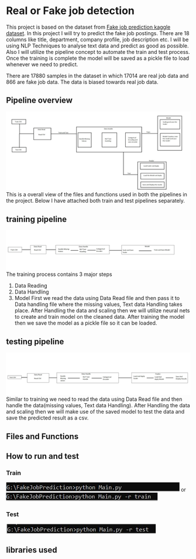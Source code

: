 # Real or Fake job detection
This project is based on the dataset from [Fake job prediction kaggle dataset](https://www.kaggle.com/shivamb/real-or-fake-fake-jobposting-prediction). In this project I will try to predict the fake job postings. There are 18 columns like title, department, company profile, job description etc. I will be using NLP Techniques to analyse text data and predict as good as possible. Also I will utilize the pipeline concept to automate the train and test process. Once the training is complete the model will be saved as a pickle file to load whenever we need to predict.

There are 17880 samples in the dataset in which 17014 are real job data and 866 are fake job data. The data is biased towards real job data.
## Pipeline overview
![](images/mainpipelineimage.jpg)
This is a overall view of the files and functions used in both the pipelines in the project. Below I have attached both train and test pipelines separately.

## training pipeline
![](images/Trainingpipeline.jpg)
The training process contains 3 major steps
1. Data Reading
2. Data Handling
3. Model
First we read the data using Data Read file and then pass it to Data handling file where the missing values, Text data Handling takes place. After Handling the data and scaling then we will utilize neural nets to create and train model on the cleaned data. After training the model then we save the model as a pickle file so it can be loaded.  
## testing pipeline
![](images/Testingpipeline.jpg)
Similar to training we need to read the data using Data Read file and then handle the data(missing values, Text data Handling). After Handling the data and scaling then we will make use of the saved model to test the data and save the predicted result as a csv.
## Files and Functions

## How to run and test
### Train
![](images/Train1.JPG)
or
![](images/Train2.JPG)
### Test
![](images/Test.JPG)
## libraries used
